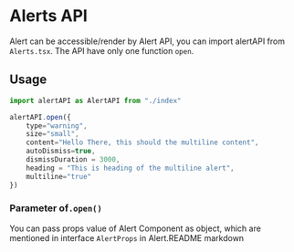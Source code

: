 # Alerts API

Alert can be accessible/render by Alert API, you can import alertAPI from `Alerts.tsx`.
The API have only one function `open`.

## Usage

```javascript
import alertAPI as AlertAPI from "./index"

alertAPI.open({
    type="warning",
    size="small",
    content="Hello There, this should the multiline content",
    autoDismiss=true,
    dismissDuration = 3000,
    heading = "This is heading of the multiline alert",
    multiline="true"
})
```

### Parameter of`.open()`

You can pass props value of Alert Component as object, which are mentioned in interface `AlertProps` in Alert.README markdown